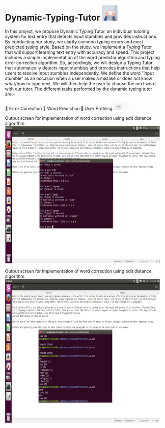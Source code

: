 # Dynamic-Typing-Tutor <img src="https://github.com/nehamehta2110/Dynamic-Typing-Tutor/blob/master/Dynamic%20Typing%20Tutor/gif1.gif" width=50 height=50/>
In this project, we propose Dynamic Typing Tutor, an individual tutoring system for text entry that detects input stumbles and provides instructions. By conducting our study, we clarify common typing errors and most predicted typing style. Based on the study, we implement a Typing Tutor that will support learning text entry with accuracy and speed.
This project includes a simple implementation of the word predictor algorithm and typing error correction algorithm. So, accordingly, we will design a Typing Tutor that automatically detects input stumbles and provides instructions that help users to resolve input stumbles independently. 
We define the word “input stumble” as an occasion when a user makes a mistake or does not know what/how to type next. We will then help the user to choose the next word with our tutor. 
The different tasks performed by the dynamic typing tutor are:- 

	Error Correction
	Word Prediction
	User Profiling <img src="https://github.com/nehamehta2110/Dynamic-Typing-Tutor/blob/master/Dynamic%20Typing%20Tutor/gif2.gif" width=50 height=30/>

Output screen for implementation of word correction using edit distance algorithm:
<img align="centre" src="https://github.com/nehamehta2110/Dynamic-Typing-Tutor/blob/master/Dynamic%20Typing%20Tutor/edit-distance.png"/>


Output screen for implementation of word correction using edit distance algorithm:
<img align="centre" src="https://github.com/nehamehta2110/Dynamic-Typing-Tutor/blob/master/Dynamic%20Typing%20Tutor/trie-prediction.png"/>
